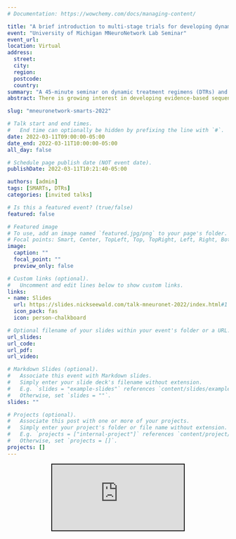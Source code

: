 ```yaml
---
# Documentation: https://wowchemy.com/docs/managing-content/

title: "A brief introduction to multi-stage trials for developing dynamic treatment regimens"
event: "University of Michigan MNeuroNetwork Lab Seminar"
event_url:
location: Virtual
address:
  street:
  city:
  region:
  postcode:
  country:
summary: "A 45-minute seminar on dynamic treatment regimens (DTRs) and sequential multiple-assignment randomized trials geared towards a clinical audience." 
abstract: There is growing interest in developing evidence-based sequences of treatment which are able to adapt to an individual's changing needs over time. In this talk, I introduce dynamic treatment regimens, which seek to operationalize clinical practice in the sense that they provide a set of individualized treatment recommendations, and sequential multiple-assignment randomized trials, which help scientists answer questions about dynamic treatment regimens. The talk is aimed at a clinical audience, and uses an example from the field of alcohol use disorder.

slug: "mneuronetwork-smarts-2022"

# Talk start and end times.
#   End time can optionally be hidden by prefixing the line with `#`.
date: 2022-03-11T09:00:00-05:00
date_end: 2022-03-11T10:00:00-05:00
all_day: false

# Schedule page publish date (NOT event date).
publishDate: 2022-03-11T10:21:40-05:00

authors: [admin]
tags: [SMARTs, DTRs]
categories: [invited talks]

# Is this a featured event? (true/false)
featured: false

# Featured image
# To use, add an image named `featured.jpg/png` to your page's folder. 
# Focal points: Smart, Center, TopLeft, Top, TopRight, Left, Right, BottomLeft, Bottom, BottomRight.
image:
  caption: ""
  focal_point: ""
  preview_only: false

# Custom links (optional).
#   Uncomment and edit lines below to show custom links.
links:
- name: Slides
  url: https://slides.nickseewald.com/talk-mneuronet-2022/index.html#1
  icon_pack: fas
  icon: person-chalkboard

# Optional filename of your slides within your event's folder or a URL.
url_slides:
url_code:
url_pdf:
url_video:

# Markdown Slides (optional).
#   Associate this event with Markdown slides.
#   Simply enter your slide deck's filename without extension.
#   E.g. `slides = "example-slides"` references `content/slides/example-slides.md`.
#   Otherwise, set `slides = ""`.
slides: ""

# Projects (optional).
#   Associate this post with one or more of your projects.
#   Simply enter your project's folder or file name without extension.
#   E.g. `projects = ["internal-project"]` references `content/project/deep-learning/index.md`.
#   Otherwise, set `projects = []`.
projects: []
---
```


<div class="shareagain-container">
  <div class="shareagain" style="min-width:300px;margin:1em auto;text-align:center;">
    <iframe src="https://slides.nickseewald.com/talk-mneuronet-2022/index.html" class="responsive-iframe" style="border:2px solid currentColor;" loading="lazy" allowfullscreen></iframe>
    <script>fitvids('.shareagain', {players: 'iframe'});</script>
  </div>
</div>